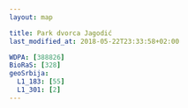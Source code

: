 ```yaml
---
layout: map

title: Park dvorca Jagodić
last_modified_at: 2018-05-22T23:33:58+02:00

WDPA: [388826]
BioRaS: [328]
geoSrbija:
  L1_183: [55]
  L1_301: [2]
---
```

